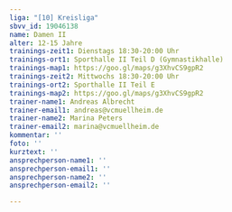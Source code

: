 ```yaml
---
liga: "[10] Kreisliga"
sbvv_id: 19046138
name: Damen II
alter: 12-15 Jahre
trainings-zeit1: Dienstags 18:30-20:00 Uhr
trainings-ort1: Sporthalle II Teil D (Gymnastikhalle)
trainings-map1: https://goo.gl/maps/g3XhvCS9gpR2
trainings-zeit2: Mittwochs 18:30-20:00 Uhr
trainings-ort2: Sporthalle II Teil E
trainings-map2: https://goo.gl/maps/g3XhvCS9gpR2
trainer-name1: Andreas Albrecht
trainer-email1: andreas@vcmuellheim.de
trainer-name2: Marina Peters
trainer-email2: marina@vcmuellheim.de
kommentar: ''
foto: ''
kurztext: ''
ansprechperson-name1: ''
ansprechperson-email1: ''
ansprechperson-name2: ''
ansprechperson-email2: ''

---
```

